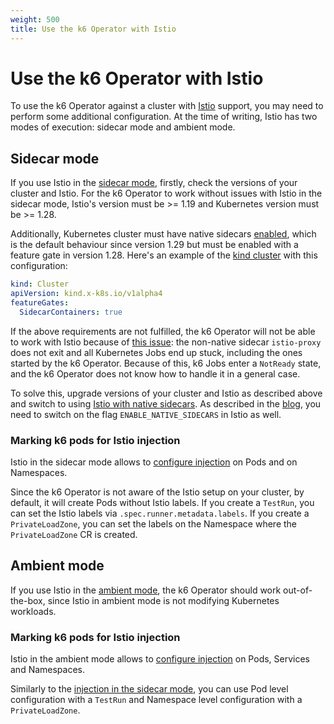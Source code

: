 ```yaml
---
weight: 500
title: Use the k6 Operator with Istio
---
```


# Use the k6 Operator with Istio

To use the k6 Operator against a cluster with [Istio](https://istio.io) support, you may need to perform some additional configuration. At the time of writing, Istio has two modes of execution: sidecar mode and ambient mode.

## Sidecar mode

If you use Istio in the [sidecar mode](https://istio.io/latest/docs/setup/), firstly, check the versions of your cluster and Istio. For the k6 Operator to work without issues with Istio in the sidecar mode, Istio's version must be >= 1.19 and Kubernetes version must be >= 1.28. 

Additionally, Kubernetes cluster must have native sidecars [enabled](https://kubernetes.io/docs/concepts/workloads/pods/sidecar-containers/), which is the default behaviour since version 1.29 but must be enabled with a feature gate in version 1.28. Here's an example of the [kind cluster](https://kind.sigs.k8s.io/) with this configuration:

```yaml
kind: Cluster
apiVersion: kind.x-k8s.io/v1alpha4
featureGates:
  SidecarContainers: true
```

If the above requirements are not fulfilled, the k6 Operator will not be able to work with Istio because of [this issue](https://github.com/istio/istio/issues/11045): the non-native sidecar `istio-proxy` does not exit and all Kubernetes Jobs end up stuck, including the ones started by the k6 Operator. Because of this, k6 Jobs enter a `NotReady` state, and the k6 Operator does not know how to handle it in a general case.

To solve this, upgrade versions of your cluster and Istio as described above and switch to using [Istio with native sidecars](https://istio.io/latest/blog/2023/native-sidecars/). As described in the [blog](https://istio.io/latest/blog/2023/native-sidecars/#trying-it-out), you need to switch on the flag `ENABLE_NATIVE_SIDECARS` in Istio as well.

### Marking k6 pods for Istio injection

Istio in the sidecar mode allows to [configure injection](https://istio.io/latest/docs/setup/additional-setup/sidecar-injection/#controlling-the-injection-policy) on Pods and on Namespaces.

Since the k6 Operator is not aware of the Istio setup on your cluster, by default, it will create Pods without Istio labels. If you create a `TestRun`, you can set the Istio labels via `.spec.runner.metadata.labels`. If you create a `PrivateLoadZone`, you can set the labels on the Namespace where the `PrivateLoadZone` CR is created.

## Ambient mode

If you use Istio in the [ambient mode](https://istio.io/latest/docs/ambient/), the k6 Operator should work out-of-the-box, since Istio in ambient mode is not modifying Kubernetes workloads.

### Marking k6 pods for Istio injection

Istio in the ambient mode allows to [configure injection](https://istio.io/latest/docs/ambient/usage/add-workloads/#ambient-labels) on Pods, Services and Namespaces.

Similarly to the [injection in the sidecar mode](#marking-k6-pods-for-istio-injection), you can use Pod level configuration with a `TestRun` and Namespace level configuration with a `PrivateLoadZone`.
